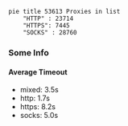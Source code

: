 
```mermaid
pie title 53613 Proxies in list
    "HTTP" : 23714
    "HTTPS": 7445
    "SOCKS" : 28760
```

### Some Info
#### Average Timeout

- mixed: 3.5s
- http: 1.7s
- https: 8.2s
- socks: 5.0s